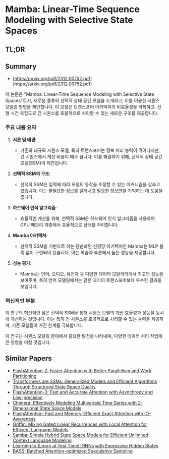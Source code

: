 # Mamba: Linear-Time Sequence Modeling with Selective State Spaces
## TL;DR
## Summary
- [https://arxiv.org/pdf/2312.00752.pdf](https://arxiv.org/pdf/2312.00752.pdf)

이 논문은 "Mamba: Linear-Time Sequence Modeling with Selective State Spaces"로서, 새로운 종류의 선택적 상태 공간 모델을 소개하고, 이를 이용한 시퀀스 모델링 방법을 제안합니다. 이 모델은 트랜스포머 아키텍처의 비효율성을 극복하고, 선형 시간 복잡도로 긴 시퀀스를 효율적으로 처리할 수 있는 새로운 구조를 제공합니다.

### 주요 내용 요약

1. **서론 및 배경**:
   - 기존의 대규모 시퀀스 모델, 특히 트랜스포머는 정보 처리 능력이 뛰어나지만, 긴 시퀀스에서 계산 비용이 매우 큽니다. 이를 해결하기 위해, 선택적 상태 공간 모델(SSM)이 제안됩니다.

2. **선택적 SSM의 구조**:
   - 선택적 SSM은 입력에 따라 모델의 동작을 조정할 수 있는 메커니즘을 갖추고 있습니다. 이는 불필요한 정보를 걸러내고 필요한 정보만을 기억하는 데 도움을 줍니다.

3. **하드웨어 인식 알고리즘**:
   - 효율적인 계산을 위해, 선택적 SSM은 하드웨어 인식 알고리즘을 사용하여 GPU 메모리 계층에서 효율적으로 상태를 처리합니다.

4. **Mamba 아키텍처**:
   - 선택적 SSM을 기반으로 하는 단순화된 신경망 아키텍처인 Mamba는 MLP 블록 없이 구현되어 있습니다. 이는 학습과 추론에서 높은 성능을 제공합니다.

5. **성능 평가**:
   - Mamba는 언어, 오디오, 유전자 등 다양한 데이터 모달리티에서 최고의 성능을 보여주며, 특히 언어 모델링에서는 같은 크기의 트랜스포머보다 우수한 결과를 보입니다.

### 혁신적인 부분
이 연구의 혁신적인 점은 선택적 SSM을 통해 시퀀스 모델의 계산 효율성과 성능을 동시에 개선하는 것입니다. 이는 특히 긴 시퀀스를 효과적으로 처리할 수 있는 능력을 제공하며, 기존 모델들이 가진 한계를 극복합니다.

이 연구는 시퀀스 모델링 분야에서 중요한 발전을 나타내며, 다양한 데이터 처리 작업에 큰 영향을 미칠 것입니다.

## Similar Papers
- [FlashAttention-2: Faster Attention with Better Parallelism and Work Partitioning](2307.08691.md)
- [Transformers are SSMs: Generalized Models and Efficient Algorithms Through Structured State Space Duality](2405.21060.md)
- [FlashAttention-3: Fast and Accurate Attention with Asynchrony and Low-precision](2407.08608.md)
- [Chimera: Effectively Modeling Multivariate Time Series with 2-Dimensional State Space Models](2406.04320.md)
- [FlashAttention: Fast and Memory-Efficient Exact Attention with IO-Awareness](2205.14135.md)
- [Griffin: Mixing Gated Linear Recurrences with Local Attention for Efficient Language Models](2402.19427.md)
- [Samba: Simple Hybrid State Space Models for Efficient Unlimited Context Language Modeling](2406.07522.md)
- [Learning to (Learn at Test Time): RNNs with Expressive Hidden States](2407.04620.md)
- [BASS: Batched Attention-optimized Speculative Sampling](2404.15778.md)
